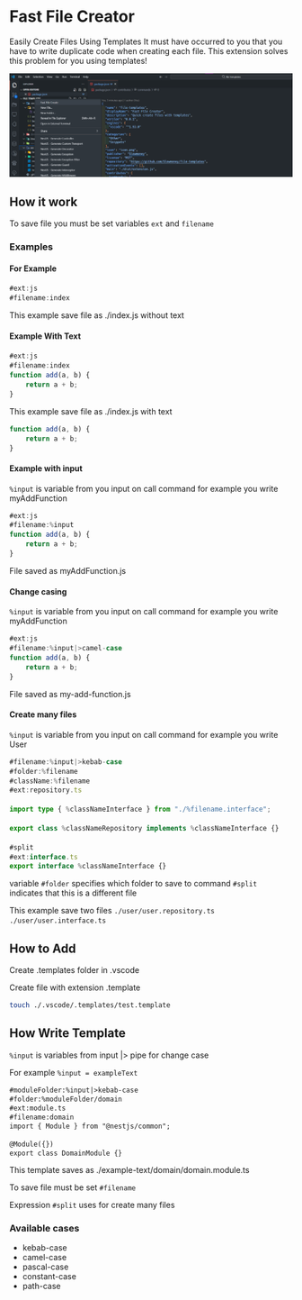 # Fast File Creator

Easily Create Files Using Templates
It must have occurred to you that you have to write duplicate code when creating each file. This extension solves this problem for you using templates!

![](https://raw.githubusercontent.com/Slowmoney/file-templates/master/images/1.png)

## How it work

To save file you must be set variables ```ext``` and ```filename```

### Examples

#### For Example

```ts
#ext:js
#filename:index
```

This example save file as ./index.js without text

#### Example With Text

```ts
#ext:js
#filename:index
function add(a, b) {
    return a + b;
}
```

This example save file as ./index.js with text

```ts
function add(a, b) {
    return a + b;
}
```

#### Example with input

```%input``` is variable from you input on call command
for example you write myAddFunction

```ts
#ext:js
#filename:%input
function add(a, b) {
    return a + b;
}
```

File saved as myAddFunction.js

#### Change casing

```%input``` is variable from you input on call command
for example you write myAddFunction

```ts
#ext:js
#filename:%input|>camel-case
function add(a, b) {
    return a + b;
}
```

File saved as my-add-function.js

#### Create many files

```%input``` is variable from you input on call command
for example you write User

```ts
#filename:%input|>kebab-case
#folder:%filename
#className:%filename
#ext:repository.ts

import type { %classNameInterface } from "./%filename.interface";

export class %classNameRepository implements %classNameInterface {}

#split
#ext:interface.ts
export interface %classNameInterface {}
```

variable ```#folder``` specifies which folder to save to
command ```#split``` indicates that this is a different file

This example save two files
```./user/user.repository.ts```
```./user/user.interface.ts```

## How to Add

Create .templates folder in .vscode

Create file with extension .template

```bash
touch ./.vscode/.templates/test.template
```

## How Write Template

```%input``` is variables from input |> pipe for change case

For example ```%input = exampleText```

```
#moduleFolder:%input|>kebab-case
#folder:%moduleFolder/domain
#ext:module.ts
#filename:domain
import { Module } from "@nestjs/common";

@Module({})
export class DomainModule {}
```

This template saves as ./example-text/domain/domain.module.ts

To save file must be set ```#filename```

Expression ```#split``` uses for create many files

### Available cases

- kebab-case
- camel-case
- pascal-case
- constant-case
- path-case
